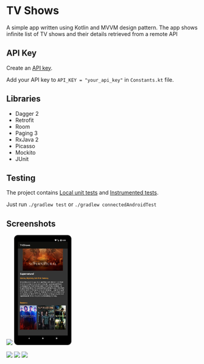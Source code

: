 # TV Shows

A simple app written using Kotlin and MVVM design pattern. The app shows infinite list of TV shows and their details retrieved from a remote API

## API Key

Create an [API key][1].

Add your API key to `API_KEY = "your_api_key"` in `Constants.kt` file.

## Libraries

- Dagger 2
- Retrofit
- Room
- Paging 3
- RxJava 2
- Picasso
- Mockito
- JUnit

## Testing

The project contains  [Local unit tests][2] and [Instrumented tests][3].

Just run `./gradlew test` or `./gradlew connectedAndroidTest`

## Screenshots

<img width="30%" src="screenshots/phone_shows_portrait.png" /> <img width="30%" src="screenshots/phone_details_portrait.png" />

<img width="60%" src="screenshots/phone_shows_landscape.png" />

<img width="60%" src="screenshots/tablet_shows_portrait.png" />

<img width="90%" src="screenshots/tablet_shows_landscape.png" />

[1]: https://www.themoviedb.org/documentation/api
[2]: app/src/test/java/com/example/tvshows/
[3]: app/src/androidTest/java/com/example/tvshows/
